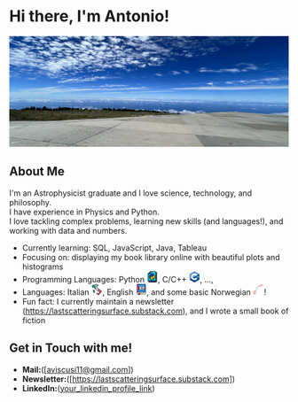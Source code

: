# Hi there, I'm Antonio! 
<img src="https://github.com/anvi-git/anvi-git/blob/main/wallpaper_github.jpeg" alt="Banner" width="800" height="200">

## About Me 

I'm an Astrophysicist graduate and I love science, technology, and philosophy.  
I have experience in Physics and Python.  
I love tackling complex problems, learning new skills (and languages!), and working with data and numbers.

- Currently learning: SQL, JavaScript, Java, Tableau
- Focusing on: displaying my book library online with beautiful plots and histograms
- Programming Languages: Python <img src="https://github.com/anvi-git/anvi-git/blob/main/stickers/python_sticker.png" alt="Sticker" width="20" height="20" />,
              C/C++ <img src="https://github.com/anvi-git/anvi-git/blob/main/stickers/c%2B%2B_sticker.png" alt="Sticker" width="20" height="20" />,
              ...,
- Languages: Italian <img src="https://github.com/anvi-git/anvi-git/blob/main/stickers/italy_sticker.png" alt="Sticker" width="20" height="20" />,
             English <img src="https://github.com/anvi-git/anvi-git/blob/main/stickers/eng_sticker.png" alt="Sticker" width="20" height="20" />,
and some basic Norwegian <img src="https://github.com/anvi-git/anvi-git/blob/main/stickers/norwegian_sticker.png" alt="Sticker" width="20" height="20" />!
- Fun fact: I currently maintain a newsletter (https://lastscatteringsurface.substack.com), and I wrote a small book of fiction

## Get in Touch with me! 
- **Mail:**([aviscusi11@gmail.com])
- **Newsletter:**([https://lastscatteringsurface.substack.com])
- **LinkedIn:**([your_linkedin_profile_link](https://www.linkedin.com/in/antonio-viscusi/))


